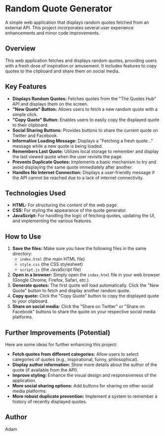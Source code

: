# Random Quote Generator

A simple web application that displays random quotes fetched from an external API. This project incorporates several user experience enhancements and minor code improvements.

## Overview

This web application fetches and displays random quotes, providing users with a fresh dose of inspiration or amusement. It includes features to copy quotes to the clipboard and share them on social media.

## Key Features

- **Displays Random Quotes:** Fetches quotes from the "The Quotes Hub" API and displays them on the screen.
- **"New Quote" Button:** Allows users to fetch a new random quote with a simple click.
- **"Copy Quote" Button:** Enables users to easily copy the displayed quote to their clipboard.
- **Social Sharing Buttons:** Provides buttons to share the current quote on Twitter and Facebook.
- **Informative Loading Message:** Displays a "Fetching a fresh quote..." message while a new quote is being loaded.
- **Remembers Last Quote:** Utilizes local storage to remember and display the last viewed quote when the user revisits the page.
- **Prevents Duplicate Quotes:** Implements a basic mechanism to try and avoid displaying the same quote immediately after another.
- **Handles No Internet Connection:** Displays a user-friendly message if the API cannot be reached due to a lack of internet connectivity.

## Technologies Used

- **HTML:** For structuring the content of the web page.
- **CSS:** For styling the appearance of the quote generator.
- **JavaScript:** For handling the logic of fetching quotes, updating the UI, and implementing the various features.

## How to Use

1.  **Save the files:** Make sure you have the following files in the same directory:
    - `index.html` (the main HTML file)
    - `style.css` (the CSS stylesheet)
    - `script.js` (the JavaScript file)
2.  **Open in a browser:** Simply open the `index.html` file in your web browser (Google Chrome, Firefox, Safari, etc.).
3.  **Generate quotes:** The first quote will load automatically. Click the "New Quote" button to fetch and display another random quote.
4.  **Copy quote:** Click the "Copy Quote" button to copy the displayed quote to your clipboard.
5.  **Share on social media:** Click the "Share on Twitter" or "Share on Facebook" buttons to share the quote on your respective social media platforms.

## Further Improvements (Potential)

Here are some ideas for further enhancing this project:

- **Fetch quotes from different categories:** Allow users to select categories of quotes (e.g., inspirational, funny, philosophical).
- **Display author information:** Show more details about the author of the quote (if available from the API).
- **Improve styling:** Enhance the visual design and responsiveness of the application.
- **More social sharing options:** Add buttons for sharing on other social media platforms.
- **More robust duplicate prevention:** Implement a system to remember a history of recently displayed quotes.

## Author

Adam
